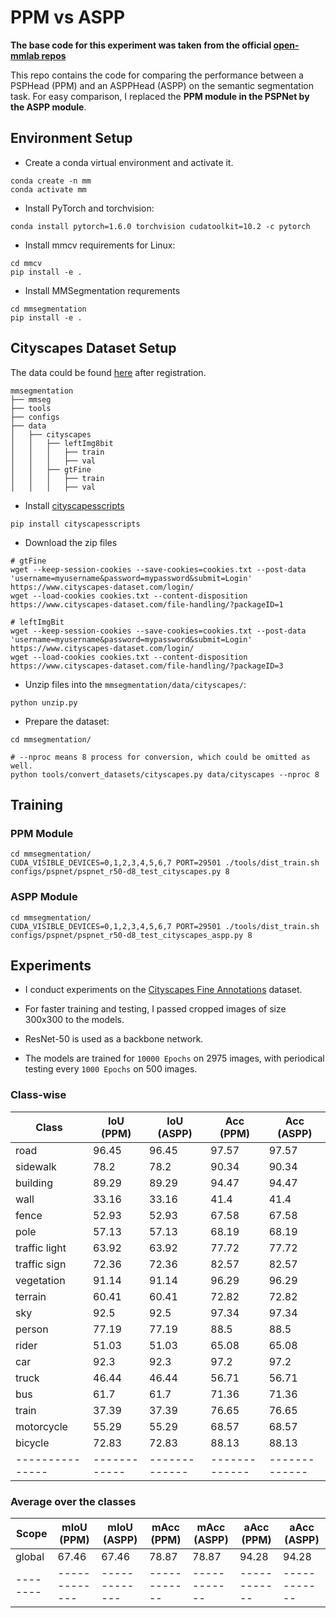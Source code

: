 # PPM vs ASPP

**The base code for this experiment was taken from the official [open-mmlab repos](https://github.com/open-mmlab)**

This repo contains the code for comparing the performance between a PSPHead (PPM) and an ASPPHead (ASPP) on the semantic segmentation task. For easy comparison, I replaced the **PPM module in the PSPNet by the ASPP module**.

## Environment Setup

- Create a conda virtual environment and activate it.

```
conda create -n mm
conda activate mm
```

- Install PyTorch and torchvision:
```
conda install pytorch=1.6.0 torchvision cudatoolkit=10.2 -c pytorch
```

- Install mmcv requirements for Linux:

```
cd mmcv
pip install -e .
```

- Install MMSegmentation requrements

```
cd mmsegmentation
pip install -e .
```

## Cityscapes Dataset Setup

The data could be found [here](https://www.cityscapes-dataset.com/downloads/) after registration.

```
mmsegmentation
├── mmseg
├── tools
├── configs
├── data
│   ├── cityscapes
│   │   ├── leftImg8bit
│   │   │   ├── train
│   │   │   ├── val
│   │   ├── gtFine
│   │   │   ├── train
│   │   │   ├── val
```

- Install [cityscapesscripts](https://github.com/mcordts/cityscapesScripts)

```
pip install cityscapesscripts
```

- Download the zip files

```
# gtFine
wget --keep-session-cookies --save-cookies=cookies.txt --post-data 'username=myusername&password=mypassword&submit=Login' https://www.cityscapes-dataset.com/login/
wget --load-cookies cookies.txt --content-disposition https://www.cityscapes-dataset.com/file-handling/?packageID=1
```

```
# leftImgBit
wget --keep-session-cookies --save-cookies=cookies.txt --post-data 'username=myusername&password=mypassword&submit=Login' https://www.cityscapes-dataset.com/login/
wget --load-cookies cookies.txt --content-disposition https://www.cityscapes-dataset.com/file-handling/?packageID=3
```

- Unzip files into the `mmsegmentation/data/cityscapes/`:

```
python unzip.py
```

- Prepare the dataset:

```
cd mmsegmentation/

# --nproc means 8 process for conversion, which could be omitted as well.
python tools/convert_datasets/cityscapes.py data/cityscapes --nproc 8 
```

## Training

### PPM Module

```
cd mmsegmentation/
CUDA_VISIBLE_DEVICES=0,1,2,3,4,5,6,7 PORT=29501 ./tools/dist_train.sh configs/pspnet/pspnet_r50-d8_test_cityscapes.py 8
```

### ASPP Module

```
cd mmsegmentation/
CUDA_VISIBLE_DEVICES=0,1,2,3,4,5,6,7 PORT=29501 ./tools/dist_train.sh configs/pspnet/pspnet_r50-d8_test_cityscapes_aspp.py 8
```

## Experiments

- I conduct experiments on the [Cityscapes Fine Annotations](https://www.cityscapes-dataset.com/examples/#fine-annotations) dataset.

- For faster training and testing, I passed cropped images of size 300x300 to the models.

- ResNet-50 is used as a backbone network.

- The models are trained for `10000 Epochs` on 2975 images, with periodical testing every `1000 Epochs` on 500 images.

### Class-wise

| Class         | IoU (PPM)  | IoU (ASPP)  | Acc (PPM)   | Acc (ASPP)  |
----------------|------------|-------------|-------------|-------------|
| road          | 96.45      | 96.45       | 97.57       | 97.57       |
| sidewalk      | 78.2       | 78.2        | 90.34       | 90.34       |
| building      | 89.29      | 89.29       | 94.47       | 94.47       |
| wall          | 33.16      | 33.16       | 41.4        | 41.4        |
| fence         | 52.93      | 52.93       | 67.58       | 67.58       |
| pole          | 57.13      | 57.13       | 68.19       | 68.19       |
| traffic light | 63.92      | 63.92       | 77.72       | 77.72       |
| traffic sign  | 72.36      | 72.36       | 82.57       | 82.57       |
| vegetation    | 91.14      | 91.14       | 96.29       | 96.29       |
| terrain       | 60.41      | 60.41       | 72.82       | 72.82       |
| sky           | 92.5       | 92.5        | 97.34       | 97.34       |
| person        | 77.19      | 77.19       | 88.5        | 88.5        |
| rider         | 51.03      | 51.03       | 65.08       | 65.08       |
| car           | 92.3       | 92.3        | 97.2        | 97.2        |
| truck         | 46.44      | 46.44       | 56.71       | 56.71       |
| bus           | 61.7       | 61.7        | 71.36       | 71.36       |
| train         | 37.39      | 37.39       | 76.65       | 76.65       |
| motorcycle    | 55.29      | 55.29       | 68.57       | 68.57       |
| bicycle       | 72.83      | 72.83       | 88.13       | 88.13       |
|---------------|------------|-------------|-------------|-------------|

### Average over the classes

| Scope  | mIoU (PPM)  | mIoU (ASPP) | mAcc (PPM) | mAcc (ASPP)| aAcc (PPM) | aAcc (ASPP)|
|--------|-------------|-------------|------------|------------|------------|------------|
| global | 67.46       | 67.46       | 78.87      | 78.87      | 94.28      | 94.28      |
|--------|-------------|-------------|------------|------------|------------|------------|
